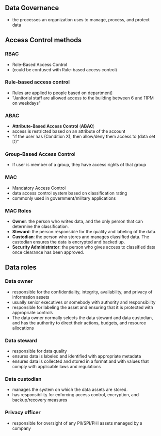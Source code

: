## Data Governance
- the processes an organization uses to manage, process, and protect data


## Access Control methods
### RBAC
- Role-Based Access Control
- (could be confused with Rule-based access control)

### Rule-based access control
- Rules are applied to people based on department]
- "Janitorial staff are allowed access to the building between 6 and 11PM on weekdays"
### ABAC
- **Attribute-Based Access Control** (**ABAC**)
- access is restricted based on an attribute of the account
- "if the user has (Condition X), then allow/deny them access to (data set D)"
### Group-Based Access Control
- If user is member of a group, they have access rights of that group

### MAC
- Mandatory Access Control
- data access control system based on classification rating
- commonly used in government/military applications

### MAC Roles

- **Owner**: the person who writes data, and the only person that can determine the classification.
- **Steward**: the person responsible for the quality and labeling of the data.
- **Custodian**: the person who stores and manages classified data. The custodian ensures the data is encrypted and backed up.
- **Security Administrator**: the person who gives access to classified data once clearance has been approved.


## Data roles

### Data owner 
- responsible for the confidentiality, integrity, availability, and privacy of information assets
- usually senior executives or somebody with authority and responsibility
- responsible for labeling the asset and ensuring that it is protected with appropriate controls
- The data owner normally selects the data steward and data custodian, and has the authority to direct their actions, budgets, and resource allocations

### Data steward 
- responsible for data quality
- ensures data is labeled and identified with appropriate metadata
- ensures data is collected and stored in a format and with values that comply with applicable laws and regulations

### Data custodian 
- manages the system on which the data assets are stored. 
- has responsibility for enforcing access control, encryption, and backup/recovery measures

### Privacy officer 
- responsible for oversight of any PII/SPI/PHI assets managed by a company